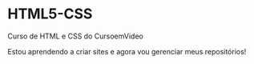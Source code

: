 # HTML5-CSS
 Curso de HTML e CSS do CursoemVideo

Estou aprendendo a criar sites e agora vou gerenciar meus repositórios!